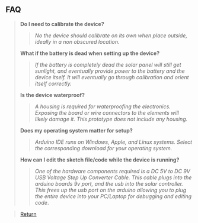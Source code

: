 ## FAQ
> **Do I need to calibrate the device?**
> 
> > *No the device should calibrate on its own when place outside, ideally in a non obscured location.*
>   
> **What if the battery is dead when setting up the device?**
> 
> > *If the battery is completely dead the solar panel will still get sunlight, and eventually provide power to the battery and the device itself. It will eventually go through calibration and orient itself correctly.*
>   
> **Is the device waterproof?**
> 
> > *A housing is required for waterproofing the electronics. Exposing the board or wire connectors to the elements will likely damage it. This prototype does not include any housing.*
> 
> **Does my operating system matter for setup?**
> 
> > *Arduino IDE runs on Windows, Apple, and Linux systems. Select the corresponding download for your operating system.*
>
> **How can I edit the sketch file/code while the device is running?**
> > *One of the hardware components required is a DC 5V to DC 9V USB Voltage Step Up Converter Cable. This cable plugs into the arduino boards 9v port, and the usb into the solar controller. This frees up the usb port on the arduino allowing you to plug the entire device into your PC/Laptop for debugging and editing code*.

> [Return](https://github.com/cabledc/Senior-Design-Solar-Maximum/tree/main?tab=readme-ov-file#user-documentation)
